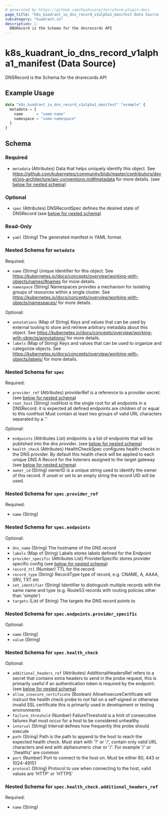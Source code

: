 ```yaml
---
# generated by https://github.com/hashicorp/terraform-plugin-docs
page_title: "k8s_kuadrant_io_dns_record_v1alpha1_manifest Data Source - terraform-provider-k8s"
subcategory: "kuadrant.io"
description: |-
  DNSRecord is the Schema for the dnsrecords API
---
```


# k8s_kuadrant_io_dns_record_v1alpha1_manifest (Data Source)

DNSRecord is the Schema for the dnsrecords API

## Example Usage

```terraform
data "k8s_kuadrant_io_dns_record_v1alpha1_manifest" "example" {
  metadata = {
    name      = "some-name"
    namespace = "some-namespace"
  }
}
```

<!-- schema generated by tfplugindocs -->
## Schema

### Required

- `metadata` (Attributes) Data that helps uniquely identify this object. See https://github.com/kubernetes/community/blob/master/contributors/devel/sig-architecture/api-conventions.md#metadata for more details. (see [below for nested schema](#nestedatt--metadata))

### Optional

- `spec` (Attributes) DNSRecordSpec defines the desired state of DNSRecord (see [below for nested schema](#nestedatt--spec))

### Read-Only

- `yaml` (String) The generated manifest in YAML format.

<a id="nestedatt--metadata"></a>
### Nested Schema for `metadata`

Required:

- `name` (String) Unique identifier for this object. See https://kubernetes.io/docs/concepts/overview/working-with-objects/names/#names for more details.
- `namespace` (String) Namespaces provides a mechanism for isolating groups of resources within a single cluster. See https://kubernetes.io/docs/concepts/overview/working-with-objects/namespaces/ for more details.

Optional:

- `annotations` (Map of String) Keys and values that can be used by external tooling to store and retrieve arbitrary metadata about this object. See https://kubernetes.io/docs/concepts/overview/working-with-objects/annotations/ for more details.
- `labels` (Map of String) Keys and values that can be used to organize and categorize objects. See https://kubernetes.io/docs/concepts/overview/working-with-objects/labels/ for more details.


<a id="nestedatt--spec"></a>
### Nested Schema for `spec`

Required:

- `provider_ref` (Attributes) providerRef is a reference to a provider secret. (see [below for nested schema](#nestedatt--spec--provider_ref))
- `root_host` (String) rootHost is the single root for all endpoints in a DNSRecord. it is expected all defined endpoints are children of or equal to this rootHost Must contain at least two groups of valid URL characters separated by a '.'

Optional:

- `endpoints` (Attributes List) endpoints is a list of endpoints that will be published into the dns provider. (see [below for nested schema](#nestedatt--spec--endpoints))
- `health_check` (Attributes) HealthCheckSpec configures health checks in the DNS provider. By default this health check will be applied to each unique DNS A Record for the listeners assigned to the target gateway (see [below for nested schema](#nestedatt--spec--health_check))
- `owner_id` (String) ownerID is a unique string used to identify the owner of this record. If unset or set to an empty string the record UID will be used.

<a id="nestedatt--spec--provider_ref"></a>
### Nested Schema for `spec.provider_ref`

Required:

- `name` (String)


<a id="nestedatt--spec--endpoints"></a>
### Nested Schema for `spec.endpoints`

Optional:

- `dns_name` (String) The hostname of the DNS record
- `labels` (Map of String) Labels stores labels defined for the Endpoint
- `provider_specific` (Attributes List) ProviderSpecific stores provider specific config (see [below for nested schema](#nestedatt--spec--endpoints--provider_specific))
- `record_ttl` (Number) TTL for the record
- `record_type` (String) RecordType type of record, e.g. CNAME, A, AAAA, SRV, TXT etc
- `set_identifier` (String) Identifier to distinguish multiple records with the same name and type (e.g. Route53 records with routing policies other than 'simple')
- `targets` (List of String) The targets the DNS record points to

<a id="nestedatt--spec--endpoints--provider_specific"></a>
### Nested Schema for `spec.endpoints.provider_specific`

Optional:

- `name` (String)
- `value` (String)



<a id="nestedatt--spec--health_check"></a>
### Nested Schema for `spec.health_check`

Optional:

- `additional_headers_ref` (Attributes) AdditionalHeadersRef refers to a secret that contains extra headers to send in the probe request, this is primarily useful if an authentication token is required by the endpoint. (see [below for nested schema](#nestedatt--spec--health_check--additional_headers_ref))
- `allow_insecure_certificate` (Boolean) AllowInsecureCertificate will instruct the health check probe to not fail on a self-signed or otherwise invalid SSL certificate this is primarily used in development or testing environments
- `failure_threshold` (Number) FailureThreshold is a limit of consecutive failures that must occur for a host to be considered unhealthy
- `interval` (String) Interval defines how frequently this probe should execute
- `path` (String) Path is the path to append to the host to reach the expected health check. Must start with '?' or '/', contain only valid URL characters and end with alphanumeric char or '/'. For example '/' or '/healthz' are common
- `port` (Number) Port to connect to the host on. Must be either 80, 443 or 1024-49151
- `protocol` (String) Protocol to use when connecting to the host, valid values are 'HTTP' or 'HTTPS'

<a id="nestedatt--spec--health_check--additional_headers_ref"></a>
### Nested Schema for `spec.health_check.additional_headers_ref`

Required:

- `name` (String)
